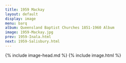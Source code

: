 ```yaml
---
title: 1959 Mackay
layout: default
display: image
menu: barq
album: Queensland Baptist Churches 1851-1960 Album
image: 1959-Mackay.jpg
prev: 1959-Inala.html
next: 1959-Salisbury.html
---
```

{% include image-head.md %}
{% include image.html %}